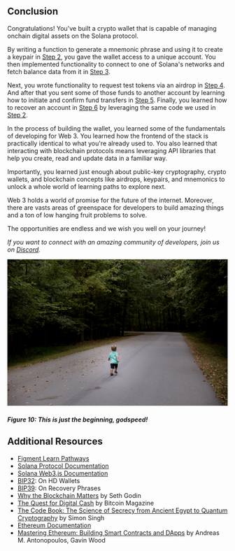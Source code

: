 ## Conclusion

Congratulations! You've built a crypto wallet that is capable of managing onchain digital assets on the Solana protocol.

By writing a function to generate a mnemonic phrase and using it to create a keypair in [Step 2](https://learn.figment.io/tutorials/solana-wallet-step-2), you gave the wallet access to a unique account. You then implemented functionality to connect to one of Solana's networks and fetch balance data from it in [Step 3](https://learn.figment.io/tutorials/solana-wallet-step-3).

Next, you wrote functionality to request test tokens via an airdrop in [Step 4](https://learn.figment.io/tutorials/solana-wallet-step-4). And after that you sent some of those funds to another account by learning how to initiate and confirm fund transfers in [Step 5](https://learn.figment.io/tutorials/solana-wallet-step-5). Finally, you learned how to recover an account in [Step 6](https://learn.figment.io/tutorials/solana-wallet-step-6) by leveraging the same code we used in [Step 2](https://learn.figment.io/tutorials/solana-wallet-step-2).

In the process of building the wallet, you learned some of the fundamentals of developing for Web 3. You learned how the frontend of the stack is practically identical to what you're already used to. You also learned that interacting with blockchain protocols means leveraging API libraries that help you create, read and update data in a familiar way.

Importantly, you learned just enough about public-key cryptography, crypto wallets, and blockchain concepts like airdrops, keypairs, and mnemonics to unlock a whole world of learning paths to explore next.

Web 3 holds a world of promise for the future of the internet. Moreover, there are vasts areas of greenspace for developers to build amazing things and a ton of low hanging fruit problems to solve.

The opportunities are endless and we wish you well on your journey!

_If you want to connect with an amazing community of developers, join us on [Discord](https://discord.gg/fszyM7K)._

![](https://raw.githubusercontent.com/dgamboa/writing-stage/main/public/begin.jpeg)
##### _Figure 10: This is just the beginning, godspeed!_

## Additional Resources

- [Figment Learn Pathways](https://learn.figment.io/)
- [Solana Protocol Documentation](https://docs.solana.com/developing/programming-model/overview)
- [Solana Web3.js Documentation](https://solana-labs.github.io/solana-web3.js/)
- [BIP32](https://github.com/bitcoin/bips/blob/master/bip-0032.mediawiki): On HD Wallets
- [BIP39](https://github.com/bitcoin/bips/blob/master/bip-0039.mediawiki): On Recovery Phrases
- [Why the Blockchain Matters](https://seths.blog/2021/05/why-the-blockchain-matters/) by Seth Godin
- [The Quest for Digital Cash](https://bitcoinmagazine.com/.amp/culture/bitcoin-adam-back-and-digital-cash) by Bitcoin Magazine
- [The Code Book: The Science of Secrecy from Ancient Egypt to Quantum Cryptography](https://www.worldcat.org/title/code-book-the-science-of-secrecy-from-ancient-egypt-to-quantum-cryptography/oclc/738479322) by Simon Singh
- [Ethereum Documentation]()
- [Mastering Ethereum: Building Smart Contracts and DApps](https://github.com/ethereumbook/ethereumbook) by Andreas M. Antonopoulos, Gavin Wood
